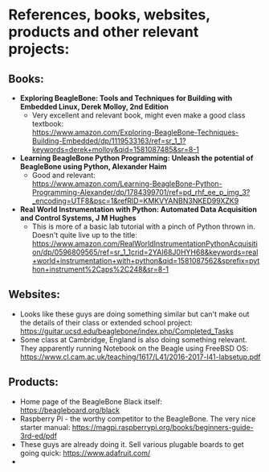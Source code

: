 # References, books, websites, products and other relevant projects:

Books:
---
- **Exploring BeagleBone: Tools and Techniques for Building with Embedded Linux, Derek Molloy, 2nd Edition**
    - Very excellent and relevant book, might even make a good class textbook: <br> 
    https://www.amazon.com/Exploring-BeagleBone-Techniques-Building-Embedded/dp/1119533163/ref=sr_1_1?keywords=derek+molloy&qid=1581087485&sr=8-1
- **Learning BeagleBone Python Programming: Unleash the potential of BeagleBone using Python, Alexander Haim** 
    - Good and relevant: <br> 
    https://www.amazon.com/Learning-BeagleBone-Python-Programming-Alexander/dp/1784399701/ref=pd_rhf_ee_p_img_3?_encoding=UTF8&psc=1&refRID=KMKVYANBN3NKED99XZK9
- **Real World Instrumentation with Python: Automated Data Acquisition and Control Systems, J M Hughes** 
    - This is more of a basic lab tutorial with a pinch of Python thrown in. Doesn't quite live up to the title: <br> https://www.amazon.com/RealWorldInstrumentationPythonAcquisition/dp/0596809565/ref=sr_1_1crid=2YAI68J0HYH68&keywords=real+world+instrumentation+with+python&qid=1581087562&sprefix=python+instrument%2Caps%2C248&sr=8-1

Websites:
---
- Looks like these guys are doing something similar but can't make out the details of their class or extended school project: https://guitar.ucsd.edu/beaglebone/index.php/Completed_Tasks
- Some class at Cambridge, England is also doing something relevant. They apparently running Notebook on the Beagle using FreeBSD OS: https://www.cl.cam.ac.uk/teaching/1617/L41/2016-2017-l41-labsetup.pdf

Products:
---
- Home page of the BeagleBone Black itself: https://beagleboard.org/black
- Raspberry Pi - the worthy competitor to the BeagleBone. The very nice starter manual: https://magpi.raspberrypi.org/books/beginners-guide-3rd-ed/pdf
- These guys are already doing it. Sell various plugable boards to get going quick: https://www.adafruit.com/
- 

